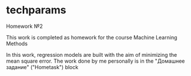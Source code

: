 # techparams
Homework №2

This work is completed as homework for the course Machine Learning Methods

In this work, regression models are built with the aim of minimizing the mean square error. The work done by me personally is in the "Домашнее задание" ("Hometask") block
